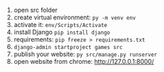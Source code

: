 



1. open src folder 
2. create virtual environment: `py -m venv env` 
3. activate it: `env/Scripts/Activate`
4. install Django `pip install django`
5. requirements: `pip freeze > requirements.txt`  
6. `django-admin startproject games src`  
7. publish your website: `py src/manage.py runserver` 
8. open website from chrome: http://127.0.0.1:8000/